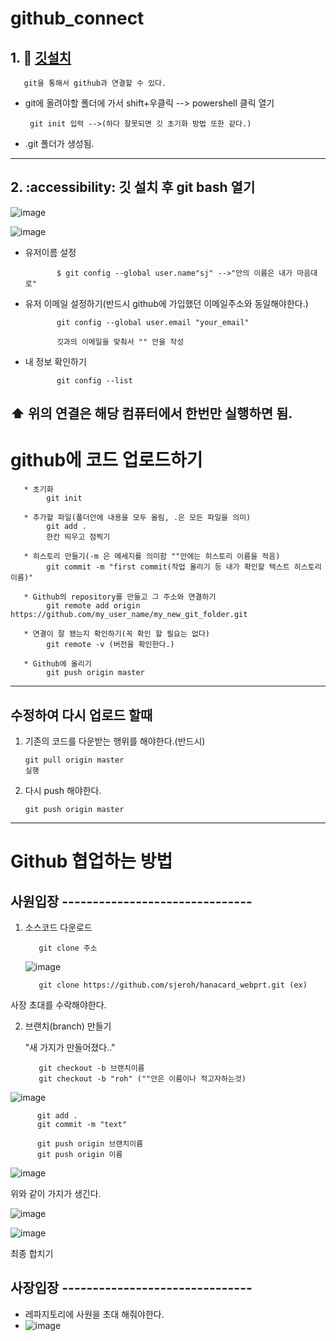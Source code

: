 # github_connect

## 1. 🍎 [깃설치](https://git-scm.com/download/win)


       git을 통해서 github과 연결할 수 있다.

 - git에 올려야할 폴더에 가서 shift+우클릭 --> powershell 클릭 열기
 
  
        git init 입력 -->(하다 잘못되면 깃 초기화 방법 또한 같다.)
      
      
 - .git 폴더가 생성됨.
------------------------

## 2. :accessibility: 깃 설치 후 git bash 열기

![image](https://user-images.githubusercontent.com/36749506/235417896-a0683612-ffa5-41d5-910a-32a8b928077a.png)

![image](https://user-images.githubusercontent.com/36749506/235418053-578c219a-51f7-4da0-9497-eb2c923b360a.png)

 * 유저이름 설정

              $ git config --global user.name"sj" -->"안의 이름은 내가 마음대로"
              
 * 유저 이메일 설정하기(반드시 github에 가입했던 이메일주소와 동일해야한다.)

              git config --global user.email "your_email"
              
              깃과의 이메일을 맞춰서 "" 안을 작성
              
 * 내 정보 확인하기


              git config --list
              
              
## ⬆️ 위의 연결은 해당 컴퓨터에서 한번만 실행하면 됨.


# github에 코드 업로드하기

       * 초기화
            git init
        
       * 추가할 파일(폴더안에 내용을 모두 올림, .은 모든 파일을 의미) 
            git add .
            한칸 띄우고 점찍기
            
       * 히스토리 만들기(-m 은 메세지를 의미함 ""안에는 히스토리 이름을 적음)
            git commit -m "first commit(작업 올리기 등 내가 확인할 텍스트 히스토리 이름)"
            
       * Github의 repository를 만들고 그 주소와 연결하기
            git remote add origin https://github.com/my_user_name/my_new_git_folder.git
            
       * 연결이 잘 됐는지 확인하기(꼭 확인 할 필요는 없다)
            git remote -v (버전을 확인한다.)
            
       * Github에 올리기
            git push origin master
            
------------------------------------------------------------------

## 수정하여 다시 업로드 할때

1. 기존의 코드를 다운받는 행위를 해야한다.(반드시)
 
       git pull origin master
       실행
       
2. 다시 push 해야한다.

       git push origin master

--------------------------------------------

# Github 협업하는 방법

## 사원입장 -------------------------------
1. 소스코드 다운로드

          git clone 주소
   ![image](https://github.com/sjeroh/github_connect/assets/36749506/7f01b2c4-4f99-4697-ae77-c1f978202064)


          git clone https://github.com/sjeroh/hanacard_webprt.git (ex)
          
          
 
사장 초대를 수락해야한다.
 
2. 브랜치(branch) 만들기

   "새 가지가 만들어졌다.."
   
          git checkout -b 브랜치이름
          git checkout -b "roh" (""안은 이름이나 적고자하는것)

![image](https://github.com/sjeroh/github_connect/assets/36749506/0cc5c509-361c-411f-bb67-a398e2fd0e0f)

          git add .
          git commit -m "text"
          
          git push origin 브랜치이름
          git push origin 이름

![image](https://github.com/sjeroh/github_connect/assets/36749506/ee407e51-804d-43e9-a614-98f08f72fab3)

위와 같이 가지가 생긴다.

![image](https://github.com/sjeroh/github_connect/assets/36749506/8a85b2fa-bb79-4a1f-a5af-303528609fc0)


![image](https://github.com/sjeroh/github_connect/assets/36749506/6331ced9-aa14-4ee6-95e9-46e8133120cd)

최종 합치기

## 사장입장 -------------------------------

- 레파지토리에 사원을 초대 해줘야한다.
- ![image](https://github.com/sjeroh/github_connect/assets/36749506/e434722a-752d-4576-b23f-44ef82da8aa5)


#### 



#####



######
